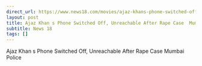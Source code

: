 ```yaml
---
direct_url: https://www.news18.com/movies/ajaz-khans-phone-switched-off-unreachable-after-rape-case-mumbai-police-ws-l-9325120.html
layout: post
title: Ajaz Khan s Phone Switched Off, Unreachable After Rape Case  Mumbai Police
subtitle: News 18
tags: []
---
```


Ajaz Khan s Phone Switched Off, Unreachable After Rape Case  Mumbai Police
